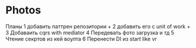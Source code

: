 # Photos

Планы
    1 добавить паттрен репозитории  +
    2 добавить его с unit of work  + 
    3 Добаваить cqrs with mediator
    4 Передевать фото загрузка и тд 
    5 Чтение секртов из кей воулта
    6 Перенести DI из start like vr